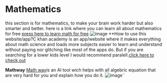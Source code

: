 # Mathematics
this section is for mathematics,
to make your brain work harder but also smarter and better.
here is a link where you can learn all about mathematics for free
[press here to learn math for free](https://www.khanacademy.org/profile/me/courses) ![image](https://github.com/user-attachments/assets/c2a7a981-8f6a-4494-bf77-4268add9b6b7)
**How to use this website/app?C
khan academy is an app/website where it makes everything about math science and loads more subjects easier to learn and understand without paying nor glitching like most of the apps do.
But if you are searching for a lower kids level I would recommend paralell.[click here to check out](https://parallel.org.uk/)

**Mathway**
[Math way](https://www.mathway.com/Algebra)is an AI tool wich helps with all algebric equation that are very hard for you and explain how you do it.
![image¨](https://techbigs.com/uploads/2020/09/mathway-21242.jpg)
